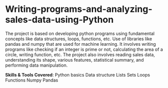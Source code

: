 # Writing-programs-and-analyzing-sales-data-using-Python
The project is based on developing python programs using fundamental concepts like data structures, loops, functions, etc. Use of libraries like pandas and numpy that are used for machine learning. It involves writing programs like checking if an integer is prime or not, calculating the area of a circle, writing function, etc.
The project also involves reading sales data, understanding its shape, various features, statistical summary, and performing data manipulation.

**Skills & Tools Covered**:
  Python basics
  Data structure
  Lists
  Sets
  Loops
  Functions
  Numpy
  Pandas
